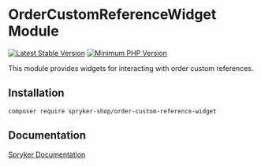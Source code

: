 # OrderCustomReferenceWidget Module
[![Latest Stable Version](https://poser.pugx.org/spryker-shop/order-custom-reference-widget/v/stable.svg)](https://packagist.org/packages/spryker-shop/order-custom-reference-widget)
[![Minimum PHP Version](https://img.shields.io/badge/php-%3E%3D%207.4-8892BF.svg)](https://php.net/)

This module provides widgets for interacting with order custom references.

## Installation

```
composer require spryker-shop/order-custom-reference-widget
```

## Documentation

[Spryker Documentation](https://docs.spryker.com)
